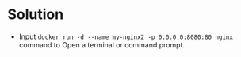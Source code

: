 # Solution


- Input `docker run -d --name my-nginx2 -p 0.0.0.0:8080:80 nginx` command to Open a terminal or command prompt.

